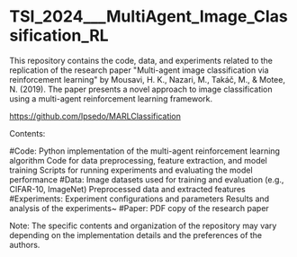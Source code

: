 # TSI_2024___MultiAgent_Image_Classification_RL
This repository contains the code, data, and experiments related to the replication of the research paper "Multi-agent image classification via reinforcement learning" by Mousavi, H. K., Nazari, M., Takáč, M., &amp; Motee, N. (2019). The paper presents a novel approach to image classification using a multi-agent reinforcement learning framework.

  https://github.com/Ipsedo/MARLClassification

Contents:

#Code:
    Python implementation of the multi-agent reinforcement learning algorithm
    Code for data preprocessing, feature extraction, and model training
    Scripts for running experiments and evaluating the model performance
#Data:
    Image datasets used for training and evaluation (e.g., CIFAR-10, ImageNet)
    Preprocessed data and extracted features
#Experiments:
    Experiment configurations and parameters
    Results and analysis of the experiments~
#Paper:
    PDF copy of the research paper

Note: The specific contents and organization of the repository may vary depending on the implementation details and the preferences of the authors.
